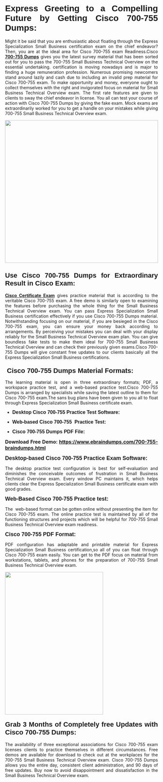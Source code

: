 <h1 dir="ltr" style="text-align: justify;"><span style="font-family:Verdana,Geneva,sans-serif;"><b>Express Greeting to a Compelling Future by Getting Cisco 700-755 Dumps:</b></span></h1>

<p dir="ltr" style="text-align: justify;">Might it be said that you are enthusiastic about floating through the Express Specialization Small Business certification exam on the chief endeavor? Then, you are at the ideal area for Cisco 700-755 exam Readiness.Cisco <a href="https://www.ebraindumps.com/700-755-braindumps.html" target="_self"><strong>700-755 Dumps</strong></a> gives you the latest survey material that has been sorted out for you to pass the 700-755 Small Business Technical Overview on the essential undertaking. certification is moving nowadays and is major to finding a huge remuneration profession. Numerous promising newcomers stand around lazily and cash due to including an invalid prep material for Cisco 700-755 exam. To make opportunity and money, everyone ought to collect themselves with the right and invigorated focus on material for Small Business Technical Overview exam. The first rate features are given to clients to sway the chief endeavor in license. You all can test your course of action with Cisco 700-755 Dumps by giving the fake exam. Mock exams are extraordinarily worked for you to get a handle on your mistakes while giving 700-755 Small Business Technical Overview exam.</p>

<p dir="ltr" style="text-align: justify;"><a href="https://www.ebraindumps.com/700-755-braindumps.html" target="_self"><img alt="" src="https://lh3.googleusercontent.com/pw/AMWts8Aj3tb-wF0OMpw147T1Bg9eAAj9fKo6ifFWMDCc6oU3qtU3KEqtRsEM2KRmm3UaDWRNIl4uKsuW21qaZWMz89XK1ad3jQX9oZiQAoJqInwJqRGpkLNoXMJEdtJjmgXii-lFlTr95P8IcS6Zx1e4FG44=w1098-h617-no?authuser=4" style="width: 100%; height: 470px;" /></a></p>

<h2 dir="ltr" style="text-align: justify;"><span style="font-size:22px;"><span style="font-family:Verdana,Geneva,sans-serif;"><strong>Use Cisco 700-755 Dumps for Extraordinary Result in Cisco Exam:</strong></span></span></h2>

<p dir="ltr" style="text-align: justify;"><a href="https://www.ebraindumps.com/express-specialization-small-business-dumps.html" target="_self"><strong>Cisco Certificate Exam</strong></a> gives practice material that is according to the veritable Cisco 700-755 exam. A free demo is similarly open to examining the features before purchasing the whole thing for the Small Business Technical Overview exam. You can pass Express Specialization Small Business certification effectively if you use Cisco 700-755 Dumps material. Notwithstanding focusing on our material, if you are besieged in the Cisco 700-755 exam, you can ensure your money back according to arrangements. By perceiving your mistakes you can deal with your display reliably for the Small Business Technical Overview exam plan. You can give boundless fake tests to make them ideal for 700-755 Small Business Technical Overview and can check their previously given exams.Cisco 700-755 Dumps will give constant free updates to our clients basically all the Express Specialization Small Business certifications.</p>

<h3 dir="ltr" style="text-align: justify;"><span style="font-size:22px;"><span style="font-family:Verdana,Geneva,sans-serif;"><strong> Cisco 700-755 Dumps Material Formats:</strong></span></span></h3>

<p dir="ltr" style="text-align: justify;">The learning material is open in three extraordinary formats; PDF, a workspace practice test, and a web-based practice test.Cisco 700-755 Dumps is arranged by specialists while saving the latest outline to them for Cisco 700-755 exam.The sans bug plans have been given to you all to float through Express Specialization Small Business certificate exam.</p>

<ul dir="ltr">
	<li style="text-align: justify;"><span style="font-size:16px;"><span style="font-family:Verdana,Geneva,sans-serif;"><b>Desktop Cisco 700-755 Practice Test Software: </b></span></span></li>
	<li style="text-align: justify;">
	<p><span style="font-size:16px;"><span style="font-family:Verdana,Geneva,sans-serif;"><b id="docs-internal-guid-44b45a43-7fff-2325-b530-fbb6de77fdb4">Web-based Cisco 700-755  Practice Test:</b></span></span></p>
	</li>
	<li role="presentation" style="text-align: justify;"><span style="font-size:16px;"><span style="font-family:Verdana,Geneva,sans-serif;"><b id="docs-internal-guid-44b45a43-7fff-2325-b530-fbb6de77fdb4">Cisco 700-755 Dumps PDF File:</b> </span></span></li>
</ul>

<p dir="ltr" style="text-align: justify;"><span style="font-size:16px;"><strong>Download Free Demo: <a href="https://www.ebraindumps.com/700-755-braindumps.html" target="_self">https://www.ebraindumps.com/700-755-braindumps.html</a></strong></span></p>

<p dir="ltr" style="text-align: justify;"><span style="font-size:18px;"><span style="font-family:Verdana,Geneva,sans-serif;"><b id="docs-internal-guid-44b45a43-7fff-2325-b530-fbb6de77fdb4">Desktop-based </b><b>Cisco 700-755 Practice Exam Software:</b></span></span></p>

<p dir="ltr" style="text-align: justify;">The desktop practice test configuration is best for self-evaluation and diminishes the conceivable outcomes of frustration in Small Business Technical Overview exam. Every window PC maintains it, which helps clients clear the Express Specialization Small Business certificate exam with good grades.</p>

<p dir="ltr" style="text-align: justify;"><span style="font-size:18px;"><span style="font-family:Verdana,Geneva,sans-serif;"><b>Web-Based Cisco 700-755 Practice test:</b></span></span></p>

<p dir="ltr" style="text-align: justify;">The  web-based format can be gotten online without presenting the item for Cisco 700-755 exam. The online practice test is maintained by all of the functioning structures and projects which will be helpful for 700-755 Small Business Technical Overview exam readiness.</p>

<p dir="ltr" style="text-align: justify;"><span style="font-size:18px;"><span style="font-family:Verdana,Geneva,sans-serif;"><b>Cisco 700-755 PDF Format:</b></span></span></p>

<p dir="ltr" style="text-align: justify;">PDF configuration has adaptable and printable material for Express Specialization Small Business certification,so all of you can float through Cisco 700-755 exam easily. You can get to the PDF focus on material from workstations, tablets, and phones for the preparation of 700-755 Small Business Technical Overview exam.</p>

<p dir="ltr" style="text-align: justify;"><a href="https://www.ebraindumps.com/700-755-braindumps.html" target="_self"><img alt="" src="https://lh3.googleusercontent.com/pw/AMWts8Cm0-aiB9xC_FPL6GMf_gRc8bGJDkUG0gzD_GNwF--xl3UqafByTFN8nh78SU7aGuHZFgFzPFfPw8DPYtpQLPn5Yzy7__RrfyR3tcnJW6pSf-MMu652cZxPK9fQfq2DRLK-vEhbQGsNVpaasFd-xlwx=w1179-h617-no?authuser=4" style="width: 80%; height: 470px;" /></a></p>

<h4 dir="ltr" style="text-align: justify;"><b><span style="font-size:22px;"><span style="font-family:Verdana,Geneva,sans-serif;">Grab 3 Months of Completely free Updates with Cisco 700-755 Dumps:</span></span></b></h4>

<p dir="ltr" style="text-align: justify;">The availability of three exceptional associations for Cisco 700-755 exam licenses clients to practice themselves in different circumstances. Free demos are available for download to check out at the workplaces for the 700-755 Small Business Technical Overview exam. Cisco 700-755 Dumps allows you the entire day, consistent client administration, and 90 days of free updates. Buy now to avoid disappointment and dissatisfaction in the Small Business Technical Overview exam.</p>

<p style="text-align: justify;"> </p>
